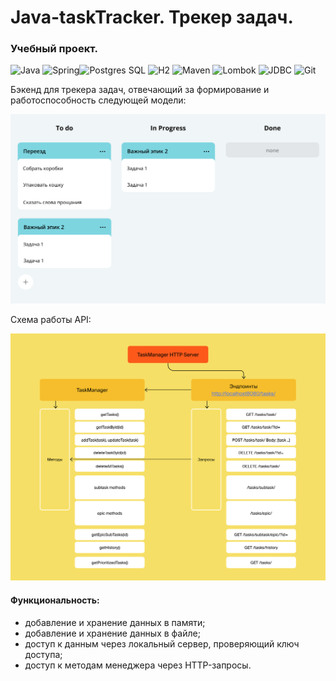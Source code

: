 # Java-taskTracker. Трекер задач.
### Учебный проект.

![Java](https://img.shields.io/badge/-Java-green) ![Spring](https://img.shields.io/badge/-Spring-blue)![Postgres SQL](https://img.shields.io/badge/-Postgres%20SQL-brightgreen) ![H2](https://img.shields.io/badge/-H2-green) ![Maven](https://img.shields.io/badge/-Maven-yellowgreen) ![Lombok](https://img.shields.io/badge/-Lombok-lightgrey) ![JDBC](https://img.shields.io/badge/-JDBC-green) ![Git](https://badgen.net/badge/icon/github?icon=github&label)

Бэкенд для трекера задач, отвечающий за формирование и работоспособность следующей модели:
    
![Alt text](https://github.com/Gidrosliv/java-TaskManager/blob/main/schema.png?raw=true)
    
        
Схема работы API:
    
![Alt text](https://github.com/Gidrosliv/java-TaskManager/blob/main/schema%20API.png?raw=true)

#### Функциональность:
*  добавление и хранение данных в памяти;
*  добавление и хранение данных в файле;
*  доступ к данным через локальный сервер, проверяющий ключ доступа;
*  доступ к методам менеджера через HTTP-запросы.
